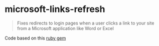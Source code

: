 # microsoft-links-refresh

> Fixes redirects to login pages when a user clicks a link to your site from a Microsoft application like Word or Excel

Code based on this [ruby gem](https://github.com/spilliton/fix_microsoft_links)
